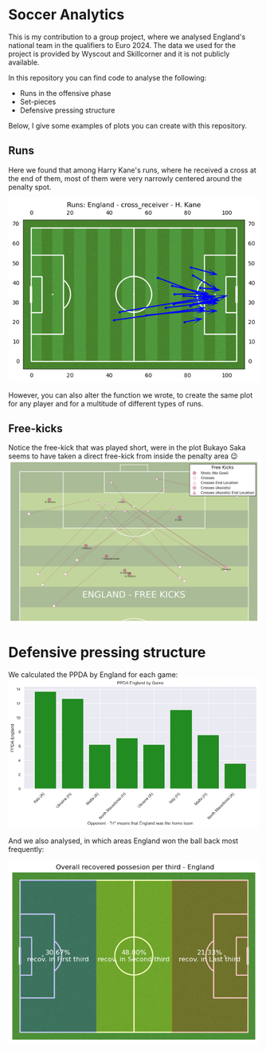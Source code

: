 # Soccer Analytics

This is my contribution to a group project, where we analysed England's national team in the qualifiers to Euro 2024. The data we used for the project is provided by Wyscout and Skillcorner and it is not publicly available.

In this repository you can find code to analyse the following:

- Runs in the offensive phase
- Set-pieces
- Defensive pressing structure

Below, I give some examples of plots you can create with this repository.

## Runs

Here we found that among Harry Kane's runs, where he received a cross at the end of them, most of them were very narrowly centered around the penalty spot.

![alt text](https://github.com/PaulSchlossmacher/soccer_analytics/blob/main/plots/Cross_receiver_Kane.png)

However, you can also alter the function we wrote, to create the same plot for any player and for a multitude of different types of runs.

## Free-kicks

Notice the free-kick that was played short, were in the plot Bukayo Saka seems to have taken a direct free-kick from inside the penalty area :wink:
![alt text](https://github.com/PaulSchlossmacher/soccer_analytics/blob/main/plots/free_kicks_england.png)

# Defensive pressing structure

We calculated the PPDA by England for each game:
![alt text](https://github.com/PaulSchlossmacher/soccer_analytics/blob/main/plots/PPDA_England_by_game.png)

And we also analysed, in which areas England won the ball back most frequently:

![alt text](https://github.com/PaulSchlossmacher/soccer_analytics/blob/main/plots/recov_by_third_england.png)
